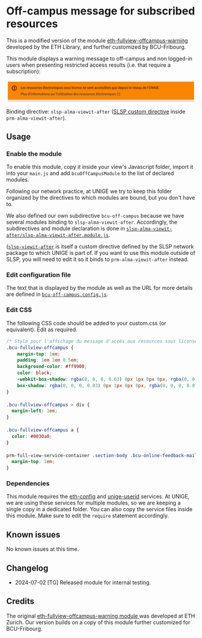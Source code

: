 # Off-campus message for subscribed resources

This is a modified version of the module [eth-fullview-offcampus-warning ](https://gitlab.com/ethlibrary/slsp/customization-eth-view/-/tree/master/js/modules/prm-alma-delivery-after/eth-fullview-offcampus-warning)
developed by the ETH Library, and further customized by BCU-Fribourg.

This module displays a warning message to off-campus and non logged-in users when presenting restricted access results 
(i.e. that require a subscription):

![Screenshot of the Primo catalogue showing a warning message.](bcu-off-campus.png)

Binding directive: `slsp-alma-viewit-after` ([SLSP custom directive](https://github.com/Swiss-Library-Service-Platform/swisscovery/blob/main/41SLSP_NETWORK-VU1_UNION/js/slsp-archives-viewit/js/slsp-archives-viewit.module.js) inside `prm-alma-viewit-after`).

## Usage

### Enable the module

To enable this module, copy it inside your view's Javascript folder, import it into your `main.js` and add `bcuOffCampusModule` to the list of declared modules.

Following our network practice, at UNIGE we try to keep this folder organized by the directives to which modules are bound, but you don't have to. 

We also defined our own subdirective `bcu-off-campus` because we have several modules binding to `slsp-alma-viewit-after`.
Accordingly, the subdirectives and module declaration is done in [`slsp-alma-viewit-after/slsp-alma-viewit-after.module.js`](../slsp-alma-viewit-after.module.js).

([`slsp-viewit-after`](https://github.com/Swiss-Library-Service-Platform/swisscovery/blob/main/41SLSP_NETWORK-VU1_UNION/js/slsp-archives-viewit/js/slsp-archives-viewit.module.js) is itself a custom directive defined by the SLSP network package to which UNIGE is part of.
If you want to use this module outside of SLSP, you will need to edit it so it binds to `prm-alma-viewit-after` instead.

### Edit configuration file

The text that is displayed by the module as well as the URL for more details are defined in [`bcu-off-campus.config.js`](bcu-off-campus.config.js).

### Edit CSS

The following CSS code should be added to your custom.css (or equivalent). Edit as required.

```CSS
/* Style pour l'affichage du message d'accès aux resources sous license */
.bcu-fullview-offcampus {
    margin-top: 1em;
    padding: 1em 1em 0.5em;
    background-color: #ff9900;
    color: black;
    -webkit-box-shadow: rgba(0, 0, 0, 0.03) 0px 1px 0px 0px, rgba(0, 0, 0, 0.07) 0px 5px 5px -3px;
    box-shadow: rgba(0, 0, 0, 0.03) 0px 1px 0px 0px, rgba(0, 0, 0, 0.07) 0px 5px 5px -3px;
}

.bcu-fullview-offcampus > div {
  margin-left: 1em;
}

.bcu-fullview-offcampus a {
  color: #0030a0;
}

prm-full-view-service-container .section-body .bcu-online-feedback-mail {
  margin-top: 1em;
}
```

### Dependencies

This module requires the [eth-config](../../services/eth-config.service.js) and [unige-userid](../../services/unige-userid.service.js)
services. At UNIGE, we are using these services for multiple modules, 
so we are keeping a single copy in a dedicated  folder. You can also copy the service files inside this module. Make sure to edit the 
`require` statement accordingly.

## Known issues

No known issues at this time.

## Changelog

* 2024-07-02 [TG] Released module for internal testing.

## Credits

The original [eth-fullview-offcampus-warning module ](https://gitlab.com/ethlibrary/slsp/customization-eth-view/-/tree/master/js/modules/prm-alma-delivery-after/eth-fullview-offcampus-warning) was developed at ETH Zurich. Our version builds on a copy of this module further customized for BCU-Fribourg.